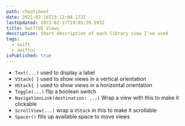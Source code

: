 ```yaml
---
path: cheatsheet
date: 2021-02-16T23:11:04.172Z
lastUpdated: 2021-02-17T19:05:39.593Z
title: SwiftUI Views
description: Short description of each library view I've used
tags:
  - swift
  - swiftui
isPublished: true
---
```

- `Text(...)` used to display a label
- `VStack{ }` used to show views in a vertical orientation
- `HStack{ }` used to show views in a horizontal orientation
- `Toggle(...)` flip a boolean switch
- `NavigationLink(destination: ...)` Wrap a view with this to make it clickable
- `ScrollView(...)` wrap a `VStack` in this to make it scrollable
- `Spacer()` fills up available space to move views
